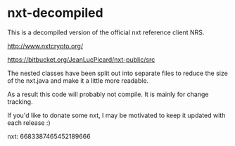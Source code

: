 nxt-decompiled
==============

This is a decompiled version of the official nxt reference client NRS.

http://www.nxtcrypto.org/

https://bitbucket.org/JeanLucPicard/nxt-public/src

The nested classes have been split out into separate files to reduce the size of the nxt.java and make it a little more readable.

As a result this code will probably not compile.  It is mainly for change tracking.

If you'd like to donate some nxt, I may be motivated to keep it updated with each release :)

nxt: 6683387465452189666

